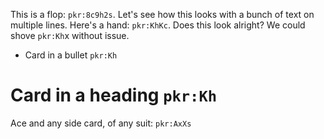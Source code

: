 This is a flop: `pkr:8c9h2s`. Let's see how this looks with a bunch of text on multiple lines. Here's a hand: `pkr:KhKc`. Does this look alright? We could shove `pkr:Kh`x without issue.

- Card in a bullet `pkr:Kh`

# Card in a heading `pkr:Kh`

Ace and any side card, of any suit: `pkr:AxXs`

